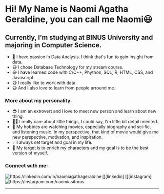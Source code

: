 # Hi! My Name is Naomi Agatha Geraldine, you can call me Naomi😃

## Currently, I'm studying at BINUS University and majoring in Computer Science.
- 🚩 I have passion in Data Analysis. I think that's fun to gain insight from data.
- 😃 I chose Database Technology for my stream course.
- 😃 I have learned code with C/C++, Phython, SQL, R, HTML, CSS, and Javascript.
- 😃 I really like to work with data.
- 😃 And I also love to learn from people arround me.

### More about my personality.
- 😎 I am an extrovert and I love to meet new person and learn about new thing.
- 👍🏼 I really care about little things, I could say, I'm little bit detail oriented.
- 🎨 My hobbies are watching movies, especially biography and sci-fic, and listening music. 
      In my perspective, that kind of movie would give me new perspective, motivation, and inspiration.
- 💡 I always set target and goal in my life. 
- 📌 My target is to enrich my characters and my goal is to be the best version of myself.

### Connect with me:
<img align="left" alt="" src="https://img.icons8.com/fluency/48/000000/domain.png"/>
[<img align="left" alt="https://linkedin.com/in/naomiagathageraldine" src="https://img.icons8.com/color/50/000000/linkedin.png"/>][linkedin]
[<img align="left" alt=" https://instagram.com/naomiasitorus" src="https://img.icons8.com/fluency/48/000000/instagram-new.png"/>][instagram]
<br />

<br />

---

[website]: https://google.com
[instagram]: https://instagram.com/naomiasitorus
[linkedin]: https://linkedin.com/in/naomiagathageraldine
